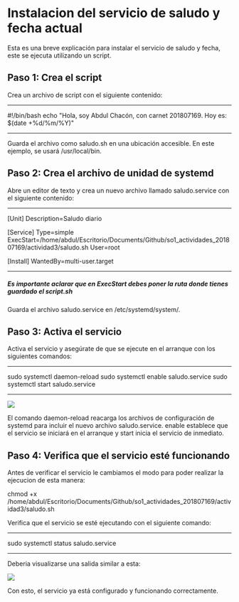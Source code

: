 # Instalacion del servicio de saludo y fecha actual
Esta es una breve explicación para instalar el servicio de saludo y fecha, este se ejecuta utilizando un script.

## Paso 1: Crea el script
Crea un archivo de script con el siguiente contenido:

---
\#!/bin/bash
echo "Hola, soy Abdul Chacón, con carnet 201807169. Hoy es: $(date +%d/%m/%Y)"

---
Guarda el archivo como saludo.sh en una ubicación accesible. En este ejemplo, se usará /usr/local/bin.

## Paso 2: Crea el archivo de unidad de systemd
Abre un editor de texto y crea un nuevo archivo llamado saludo.service con el siguiente contenido:

---

[Unit]
Description=Saludo diario

[Service]
Type=simple
ExecStart=/home/abdul/Escritorio/Documents/Github/so1_actividades_201807169/actividad3/saludo.sh
User=root

[Install]
WantedBy=multi-user.target

---

##### Es importante aclarar que en ExecStart debes poner la ruta donde tienes guardado el script.sh

Guarda el archivo saludo.service en /etc/systemd/system/.

## Paso 3: Activa el servicio
Activa el servicio y asegúrate de que se ejecute en el arranque con los siguientes comandos:

---
sudo systemctl daemon-reload
sudo systemctl enable saludo.service
sudo systemctl start saludo.service

---

<p aligne="center">
    <image src="./assets/comandos_servicios.png">
</p>

El comando daemon-reload reacarga los archivos de configuración de systemd para incluir el nuevo archivo saludo.service. enable establece que el servicio se iniciará en el arranque y start inicia el servicio de inmediato.

## Paso 4: Verifica que el servicio esté funcionando
Antes de verificar el servicio le cambiamos el modo para poder realizar la ejecucion de esta manera:

chmod +x /home/abdul/Escritorio/Documents/Github/so1_actividades_201807169/actividad3/saludo.sh

Verifica que el servicio se esté ejecutando con el siguiente comando:

---
sudo systemctl status saludo.service

---

Deberia visualizarse una salida similar a esta:

<p aligne="center">
    <image src="./assets/servicio_funcional.png">
</p>

Con esto, el servicio ya está configurado y funcionando correctamente.